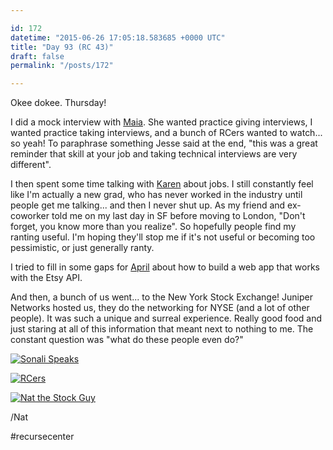 ```yaml
---

id: 172
datetime: "2015-06-26 17:05:18.583685 +0000 UTC"
title: "Day 93 (RC 43)"
draft: false
permalink: "/posts/172"

---
```


Okee dokee. Thursday!

I did a mock interview with [Maia](http://code.maiamccormick.com/). She wanted practice giving interviews, I wanted practice taking interviews, and a bunch of RCers wanted to watch... so yeah! To paraphrase something Jesse said at the end, "this was a great reminder that skill at your job and taking technical interviews are very different".

I then spent some time talking with [Karen](https://twitter.com/KarenPunkPunk) about jobs. I still constantly feel like I'm actually a new grad, who has never worked in the industry until people get me talking... and then I never shut up. As my friend and ex-coworker told me on my last day in SF before moving to London, "Don't forget, you know more than you realize". So hopefully people find my ranting useful. I'm hoping they'll stop me if it's not useful or becoming too pessimistic, or just generally ranty.

I tried to fill in some gaps for [April](https://github.com/anneal) about how to build a web app that works with the Etsy API. 

And then, a bunch of us went... to the New York Stock Exchange! Juniper Networks hosted us, they do the networking for NYSE (and a lot of other people). It was such a unique and surreal experience. Really good food and just staring at all of this information that meant next to nothing to me. The constant question was "what do these people even do?" 

<a href="https://www.flickr.com/photos/icco/18557212274" title="Sonali Speaks by Nat Welch, on Flickr"><img src="https://c1.staticflickr.com/1/310/18557212274_4820ba30e5_b.jpg"  alt="Sonali Speaks"></a>

<a href="https://www.flickr.com/photos/icco/18557231704" title="RCers by Nat Welch, on Flickr"><img src="https://c1.staticflickr.com/1/380/18557231704_705001e20b_b.jpg" alt="RCers"></a>

<a href="https://www.flickr.com/photos/icco/18992092400" title="Nat the Stock Guy by Nat Welch, on Flickr"><img src="https://c1.staticflickr.com/1/374/18992092400_44df5bbc3d_z.jpg"  alt="Nat the Stock Guy"></a>

/Nat

#recursecenter
